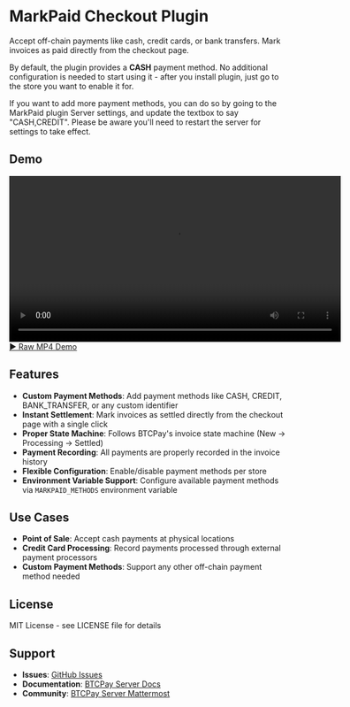 # MarkPaid Checkout Plugin

Accept off-chain payments like cash, credit cards, or bank transfers. Mark invoices as paid directly from the checkout page.

By default, the plugin provides a **CASH** payment method. No additional configuration is needed to start using it - after you install plugin, just go to the store you want to enable it for.

If you want to add more payment methods, you can do so by going to the MarkPaid plugin Server settings, and update the textbox to say "CASH,CREDIT". Please be aware you'll need to restart the server for settings to take effect.

## Demo

<video src="docs/markpaid_demo_2.mp4" controls width="600"></video>
[▶️ Raw MP4 Demo](docs/markpaid_demo_2.mp4)

## Features

- **Custom Payment Methods**: Add payment methods like CASH, CREDIT, BANK_TRANSFER, or any custom identifier
- **Instant Settlement**: Mark invoices as settled directly from the checkout page with a single click
- **Proper State Machine**: Follows BTCPay's invoice state machine (New → Processing → Settled)
- **Payment Recording**: All payments are properly recorded in the invoice history
- **Flexible Configuration**: Enable/disable payment methods per store
- **Environment Variable Support**: Configure available payment methods via `MARKPAID_METHODS` environment variable

## Use Cases

- **Point of Sale**: Accept cash payments at physical locations
- **Credit Card Processing**: Record payments processed through external payment processors
- **Custom Payment Methods**: Support any other off-chain payment method needed 

## License

MIT License - see LICENSE file for details

## Support

- **Issues**: [GitHub Issues](https://github.com/rockstardev/BTCPayServerPlugins.RockstarDev/issues)
- **Documentation**: [BTCPay Server Docs](https://docs.btcpayserver.org)
- **Community**: [BTCPay Server Mattermost](https://chat.btcpayserver.org)

